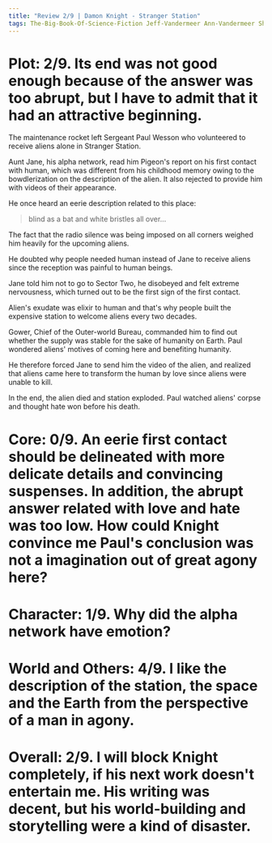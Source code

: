 ```yaml
---
title: "Review 2/9 | Damon Knight - Stranger Station"
tags: The-Big-Book-Of-Science-Fiction Jeff-Vandermeer Ann-Vandermeer Short-Story Novelette Science-Fiction 1922-2022 1956
---
```


# Plot: 2/9. Its end was not good enough because of the answer was too abrupt, but I have to admit that it had an attractive beginning.
The maintenance rocket left Sergeant Paul Wesson who volunteered to receive aliens alone in Stranger Station. 

Aunt Jane, his alpha network, read him Pigeon's report on his first contact with human, which was different from his childhood memory owing to the bowdlerization on the description of the alien. It also rejected to provide him with videos of their appearance.

He once heard an eerie description related to this place:

> blind as a bat and white bristles all over...

The fact that the radio silence was being imposed on all corners weighed him heavily for the upcoming aliens. 

He doubted why people needed human instead of Jane to receive aliens since the reception was painful to human beings.

Jane told him not to go to Sector Two, he disobeyed and felt extreme nervousness, which turned out to be the first sign of the first contact.

Alien's exudate was elixir to human and that's why people built the expensive station to welcome aliens every two decades.

Gower, Chief of the Outer-world Bureau, commanded him to find out whether the supply was stable for the sake of humanity on Earth. Paul wondered aliens' motives of coming here and benefiting humanity.

He therefore forced Jane to send him the video of the alien, and realized that aliens came here to transform the human by love since aliens were unable to kill. 

In the end, the alien died and station exploded. Paul watched aliens' corpse and thought hate won before his death.

# Core: 0/9. An eerie first contact should be delineated with more delicate details and convincing suspenses. In addition, the abrupt answer related with love and hate was too low. How could Knight convince me Paul's conclusion was not a imagination out of great agony here?



# Character: 1/9. Why did the alpha network have emotion? 



# World and Others: 4/9. I like the description of the station, the space and the Earth from the perspective of a man in agony.



# Overall: 2/9. I will block Knight completely, if his next work doesn't   entertain me. His writing was decent, but his world-building and storytelling were a kind of disaster.

